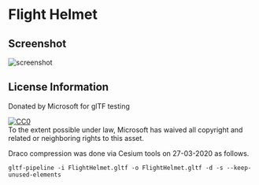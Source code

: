# Flight Helmet

## Screenshot

![screenshot](screenshot/screenshot.jpg)

## License Information

Donated by Microsoft for glTF testing

[![CC0](http://i.creativecommons.org/p/zero/1.0/88x31.png)](http://creativecommons.org/publicdomain/zero/1.0/)  
To the extent possible under law, Microsoft has waived all copyright and related or neighboring rights to this asset.

Draco compression was done via Cesium tools on 27-03-2020 as follows.

    gltf-pipeline -i FlightHelmet.gltf -o FlightHelmet.gltf -d -s --keep-unused-elements
